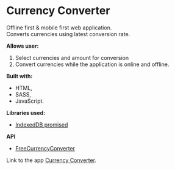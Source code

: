 # Currency Converter
Offline first & mobile first web application.  
Converts currencies using latest conversion rate.

**Allows user:**
1. Select currencies and amount for conversion
2. Convert currencies while the application is online and offline.

**Built with:**
- HTML,
- SASS,
- JavaScript.

**Libraries used:**
- [IndexedDB promised](https://github.com/jakearchibald/idb)

**API**
- [FreeCurrencyConverter](https://www.currencyconverterapi.com)

Link to the app [Currency Converter]().


